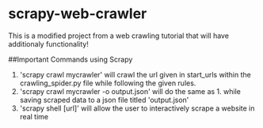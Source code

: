 # scrapy-web-crawler
This is a modified project from a web crawling tutorial that will have additionaly functionality!

##Important Commands using Scrapy
1. 'scrapy crawl mycrawler' will crawl the url given in start_urls within the crawling_spider.py file while following the given rules.
2. 'scrapy crawl mycrawler -o output.json' will do the same as 1. while saving scraped data to a json file titled 'output.json'
3. 'scrapy shell [url]' will allow the user to interactively scrape a website in real time
